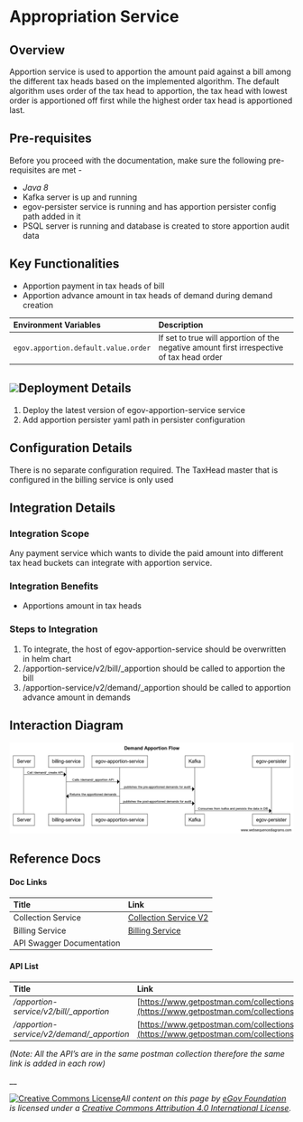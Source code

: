 # Appropriation Service

## Overview

Apportion service is used to apportion the amount paid against a bill among the different tax heads based on the implemented algorithm. The default algorithm uses order of the tax head to apportion, the tax head with lowest order is apportioned off first while the highest order tax head is apportioned last.

## Pre-requisites

Before you proceed with the documentation, make sure the following pre-requisites are met -

* _Java 8_
* Kafka server is up and running
* egov-persister service is running and has apportion persister config path added in it
* PSQL server is running and database is created to store apportion audit data

## Key Functionalities

* Apportion payment in tax heads of bill
* Apportion advance amount in tax heads of demand during demand creation

| **Environment Variables** | **Description** |
| :--- | :--- |
| `egov.apportion.default.value.order` | If set to true will apportion of the negative amount first irrespective of tax head order |

## ![](blob:https://digit-discuss.atlassian.net/018f514c-9da6-4242-ac5b-bd91de04413d#media-blob-url=true&id=64163d40-059e-418c-955d-97bd506369af&collection=contentId-1656717351&contextId=1656717351&mimeType=image%2Fpng&name=Bill%20Apportion%20Flow%20.png&size=29437&width=1102&height=381)Deployment Details

1. Deploy the latest version of egov-apportion-service service
2. Add apportion persister yaml path in persister configuration

## Configuration Details

There is no separate configuration required. The TaxHead master that is configured in the billing service is only used

## Integration Details 

### Integration Scope

Any payment service which wants to divide the paid amount into different tax head buckets can integrate with apportion service.

### Integration Benefits

* Apportions amount in tax heads

### Steps to Integration

1. To integrate, the host of egov-apportion-service should be overwritten in helm chart
2. /apportion-service/v2/bill/\_apportion should be called to apportion the bill
3. /apportion-service/v2/demand/\_apportion should be called to apportion advance amount in demands

## Interaction Diagram

![](../../../../.gitbook/assets/demand-apportion-flow-.png)

## Reference Docs

#### Doc Links <a id="Doc-Links"></a>

| **Title**  | **Link** |
| :--- | :--- |
| Collection Service |  [Collection Service V2](https://digit-discuss.atlassian.net/wiki/spaces/DD/pages/1620574288/Collection+Service+V2) |
| Billing Service |  [Billing Service](https://digit-discuss.atlassian.net/wiki/spaces/DD/pages/1620672528/Billing+Service) |
| API Swagger Documentation |  |

#### API List <a id="API-List"></a>

| Title | **Link** |
| :--- | :--- |
| _/apportion-service/v2/bill/\_apportion_ | [https://www.getpostman.com/collections/142983a40e95da157b45](https://www.getpostman.com/collections/142983a40e95da157b45) |
| _/apportion-service/v2/demand/\_apportion_ |  [https://www.getpostman.com/collections/142983a40e95da157b45](https://www.getpostman.com/collections/142983a40e95da157b45) |

_\(Note: All the API’s are in the same postman collection therefore the same link is added in each row\)_

\_\_

 [![Creative Commons License](https://i.creativecommons.org/l/by/4.0/80x15.png)_​_](http://creativecommons.org/licenses/by/4.0/)_All content on this page by_ [_eGov Foundation_](https://egov.org.in/) _is licensed under a_ [_Creative Commons Attribution 4.0 International License_](http://creativecommons.org/licenses/by/4.0/)_._


